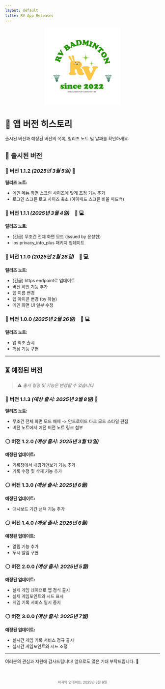 ```yaml
---
layout: default
title: RV App Releases
---
```


<div style="text-align: center; margin-bottom: 30px;">
  <img src="assets/RV-logo.png" alt="RV Logo" style="max-width: 250px;">
</div>

# 📌 앱 버전 히스토리

출시된 버전과 예정된 버전의 목록, 릴리즈 노트 및 날짜를 확인하세요.

## 🚀 출시된 버전

### 🔹 버전 1.1.2 *(2025년 3월 5일)* 📱
**릴리즈 노트:**
- 메인 메뉴 화면 스크린 사이즈에 맞게 조정 기능 추가
- 로그인 스크린 로고 사이즈 축소 (아이패드 스크린 비율 피드백)

### 🔹 버전 1.1.1 *(2025년 3월 4일)* &ensp; 🤖 💻 
**릴리즈 노트:**
- (긴급) 무조건 전체 화면 모드 (issued by 윤성현)
- ios privacy_info_plus 패키지 업데이트

### 🔹 버전 1.1.0 *(2025년 2월 28일)* &ensp; 🤖 💻 
**릴리즈 노트:**
- (긴급) https endpoint로 업데이트
- 버전 확인 기능 추가 
- 앱 이름 변경
- 앱 아이콘 변경 (by 하늘)
- 메인 화면 UI 일부 수정

### 🔹 버전 1.0.0 *(2025년 2월 26일)* &ensp; 🤖 💻 
**릴리즈 노트:**
- 앱 최초 출시
- 핵심 기능 구현

---

## ⏳ 예정된 버전

> ⚠️ *출시 일정 및 기능은 변경될 수 있습니다.*

### 🔹 버전 1.1.3 *(예상 출시: 2025년 3월 8일)* 📱
**릴리즈 노트:**
- 무조건 전체 화면 모드 해제 -> 안드로이드 다크 모드 스타일 편집
- 버전 노트에서 예전 버전 노트 링크 첨부

### ⚪ 버전 1.2.0 *(예상 출시: 2025년 3월 12일)*
**예정된 업데이트:**
- 기록창에서 내경기만보기 기능 추가
- 기록 수정 및 삭제 기능 추가

### ⚪ 버전 1.3.0 *(예상 출시: 2025년 6월)*
**예정된 업데이트:**
- 대시보드 기간 선택 기능 추가

### ⚪ 버전 1.4.0 *(예상 출시: 2025년 6월)*
**예정된 업데이트:**
- 알림 기능 추가 
- 푸시 알림 구현

### ⚪ 버전 2.0.0 *(예상 출시: 2025년 5월)*
**예정된 업데이트:**
- 실제 게임 데이터로 앱 정식 출시
- 실제 게임포인트와 시드 표시
- 게임 기록 서비스 일시 중지

### ⚪ 버전 3.0.0 *(예상 출시: 2025년 7월)*
**예정된 업데이트:**
- 실시간 게임 기록 서비스 정규 출시
- 실시간 게임포인트와 시드 조정

---

여러분의 관심과 지원에 감사드립니다! 앞으로도 많은 기대 부탁드립니다. 🚀

<div style="text-align: center; margin-top: 50px; font-size: 0.8em; color: #666;">
  마지막 업데이트: 2025년 3월 6일
</div>
